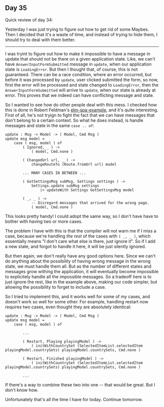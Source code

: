## Day 35

Quick review of day 34:

Yesterday I was just trying to figure out how to get rid of some Maybes. Then I decided that it's a waste of time, and instead of trying to hide them, I should try to deal with them better.

---

I was tryint to figure out how to make it impossible to have a message in update that should not be there on a given application state. Like, we can't have `AnswerInputFormSubmitted` message in `update`, when our application state is `LoadingError`. But then I thought that, of course, this is not guaranteed. There can be a race condition, where an error occurred, but before it was processed by `update`, user clicked submitted the form, so now, first the error will be processed and state changed to `LoadingError`, then the `AnswerInputFormSubmitted` will arrive to `update`, when our state is already at error. This proves that we indeed can have conflicting message and state.

So I wanted to see how do other people deal with this mess. I checked how this is done in Robert Feldman's [elm-spa-example](https://github.com/rtfeldman/elm-spa-example/blob/master/src/Main.elm), and it's quite interesting. First of all, he's not tryign to fight the fact that we can have messages that don't belong to a certain context. So what he does instead, is handle messages and state in the same `case .. of`:

```
update : Msg -> Model -> ( Model, Cmd Msg )
update msg model =
    case ( msg, model ) of
        ( Ignored, _ ) ->
            ( model, Cmd.none )

        ( ChangedUrl url, _ ) ->
            changeRouteTo (Route.fromUrl url) model

        ... MANY CASES IN BETWEEN ...

        ( GotSettingsMsg subMsg, Settings settings ) ->
            Settings.update subMsg settings
                |> updateWith Settings GotSettingsMsg model

        ( _, _ ) ->
            -- Disregard messages that arrived for the wrong page.
            ( model, Cmd.none )
```

This looks pretty handy! I could adopt the same way, so I don't have have to bother with having two or more cases.

The problem I have with this is that the compiler will not warn me if I miss a case, because we're handling *the rest* of the cases with `( _, _ )`, which essentially means "I don't care what else is there, just ignore it". So if I add a new state, and forgot to handle it here, it will be just silently ignored.

But then again, we don't really have any good options here. Since we can't do anything about the possibility of having wrong message in the wrong state, we must handle them all. But as the number of different states and messages grow withing the application, it will eventually become impossible to explicitely handle all the impossible messages. So a tradeoff here is to just ignore the rest, like in the example above, making our code simpler, but allowing the possibility to forget to include a case.

So I tried to implement this, and it works well for some of my cases, and doesn't work so well for some other. For example, handling restart now requires two cases, even thought they are absolutely identical:

```
update : Msg -> Model -> ( Model, Cmd Msg )
update msg model =
    case ( msg, model ) of

        ...

        ( Restart, Playing playingModel ) ->
            ( initWithCountrySet (SelectedItemList.selectedItem playingModel.countrySets) playingModel.countrySets, Cmd.none )

        ( Restart, Finished playingModel ) ->
            ( initWithCountrySet (SelectedItemList.selectedItem playingModel.countrySets) playingModel.countrySets, Cmd.none )

        ...
```

If there's a way to combine these two into one -- that would be great. But I don't know how.

Unfortunately that's all the time I have for today. Continue tomorrow.


